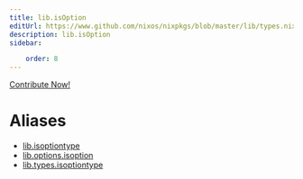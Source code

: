 ```yaml
---
title: lib.isOption
editUrl: https://www.github.com/nixos/nixpkgs/blob/master/lib/types.nix#L70C18
description: lib.isOption
sidebar:

    order: 8
---
```


<a href="https://www.github.com/nixos/nixpkgs/blob/master/lib/types.nix#L70C18">Contribute Now!</a>


# Aliases

- [lib.isoptiontype](/nix-doc-comments/reference/lib/lib-isoptiontype)
- [lib.options.isoption](/nix-doc-comments/reference/lib/options/lib-options-isoption)
- [lib.types.isoptiontype](/nix-doc-comments/reference/lib/types/lib-types-isoptiontype)


